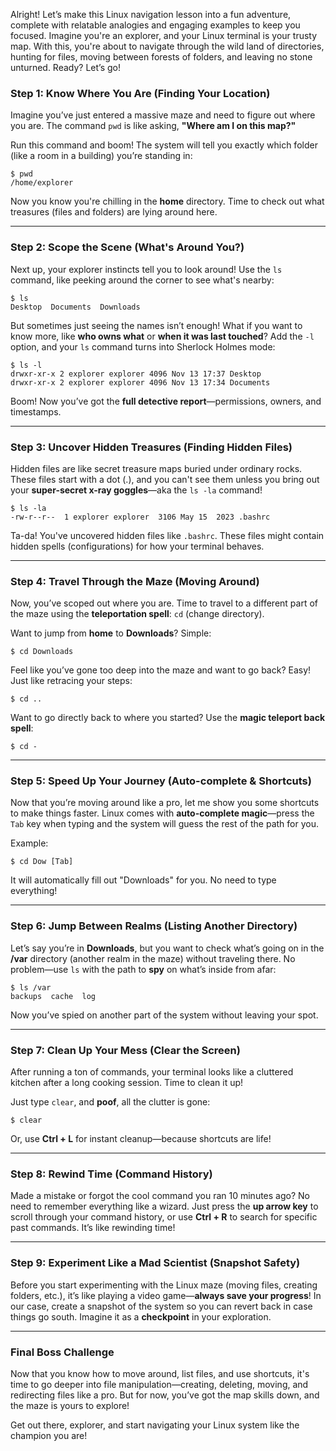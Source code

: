 Alright! Let’s make this Linux navigation lesson into a fun adventure, complete with relatable analogies and engaging examples to keep you focused. Imagine you're an explorer, and your Linux terminal is your trusty map. With this, you're about to navigate through the wild land of directories, hunting for files, moving between forests of folders, and leaving no stone unturned. Ready? Let’s go!

### Step 1: Know Where You Are (Finding Your Location)

Imagine you’ve just entered a massive maze and need to figure out where you are. The command `pwd` is like asking, **"Where am I on this map?"**

Run this command and boom! The system will tell you exactly which folder (like a room in a building) you’re standing in:

```
$ pwd
/home/explorer
```

Now you know you're chilling in the **home** directory. Time to check out what treasures (files and folders) are lying around here.

---

### Step 2: Scope the Scene (What's Around You?)

Next up, your explorer instincts tell you to look around! Use the `ls` command, like peeking around the corner to see what's nearby:

```
$ ls
Desktop  Documents  Downloads
```

But sometimes just seeing the names isn’t enough! What if you want to know more, like **who owns what** or **when it was last touched**? Add the `-l` option, and your `ls` command turns into Sherlock Holmes mode:

```
$ ls -l
drwxr-xr-x 2 explorer explorer 4096 Nov 13 17:37 Desktop
drwxr-xr-x 2 explorer explorer 4096 Nov 13 17:34 Documents
```

Boom! Now you’ve got the **full detective report**—permissions, owners, and timestamps.

---

### Step 3: Uncover Hidden Treasures (Finding Hidden Files)

Hidden files are like secret treasure maps buried under ordinary rocks. These files start with a dot (.), and you can't see them unless you bring out your **super-secret x-ray goggles**—aka the `ls -la` command!

```
$ ls -la
-rw-r--r--  1 explorer explorer  3106 May 15  2023 .bashrc
```

Ta-da! You've uncovered hidden files like `.bashrc`. These files might contain hidden spells (configurations) for how your terminal behaves.

---

### Step 4: Travel Through the Maze (Moving Around)

Now, you’ve scoped out where you are. Time to travel to a different part of the maze using the **teleportation spell**: `cd` (change directory).

Want to jump from **home** to **Downloads**? Simple:

```
$ cd Downloads
```

Feel like you’ve gone too deep into the maze and want to go back? Easy! Just like retracing your steps:

```
$ cd ..
```

Want to go directly back to where you started? Use the **magic teleport back spell**:

```
$ cd -
```

---

### Step 5: Speed Up Your Journey (Auto-complete & Shortcuts)

Now that you’re moving around like a pro, let me show you some shortcuts to make things faster. Linux comes with **auto-complete magic**—press the `Tab` key when typing and the system will guess the rest of the path for you.

Example:
```
$ cd Dow [Tab]
```
It will automatically fill out "Downloads" for you. No need to type everything!

---

### Step 6: Jump Between Realms (Listing Another Directory)

Let’s say you’re in **Downloads**, but you want to check what’s going on in the **/var** directory (another realm in the maze) without traveling there. No problem—use `ls` with the path to **spy** on what’s inside from afar:

```
$ ls /var
backups  cache  log
```

Now you’ve spied on another part of the system without leaving your spot.

---

### Step 7: Clean Up Your Mess (Clear the Screen)

After running a ton of commands, your terminal looks like a cluttered kitchen after a long cooking session. Time to clean it up!

Just type `clear`, and **poof**, all the clutter is gone:

```
$ clear
```

Or, use **Ctrl + L** for instant cleanup—because shortcuts are life!

---

### Step 8: Rewind Time (Command History)

Made a mistake or forgot the cool command you ran 10 minutes ago? No need to remember everything like a wizard. Just press the **up arrow key** to scroll through your command history, or use **Ctrl + R** to search for specific past commands. It’s like rewinding time!

---

### Step 9: Experiment Like a Mad Scientist (Snapshot Safety)

Before you start experimenting with the Linux maze (moving files, creating folders, etc.), it’s like playing a video game—**always save your progress**! In our case, create a snapshot of the system so you can revert back in case things go south. Imagine it as a **checkpoint** in your exploration.

---

### Final Boss Challenge

Now that you know how to move around, list files, and use shortcuts, it's time to go deeper into file manipulation—creating, deleting, moving, and redirecting files like a pro. But for now, you’ve got the map skills down, and the maze is yours to explore!

Get out there, explorer, and start navigating your Linux system like the champion you are!